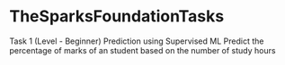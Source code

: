 # TheSparksFoundationTasks

Task 1 (Level - Beginner)
Prediction using Supervised ML
Predict the percentage of marks of an student based on the number of study hours
